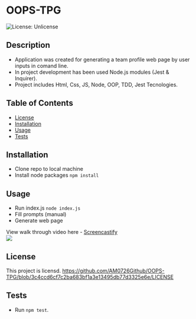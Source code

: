 # OOPS-TPG
![License: Unlicense](https://img.shields.io/badge/license-Unlicense-blue.svg)

## Description 
* Application was created for generating a team profile web page by user inputs in comand line.
* In project development has been used Node.js modules (Jest & Inquirer). 
* Project includes Html, Css, JS, Node, OOP, TDD, Jest Tecnologies. 
 
## Table of Contents
* [License](#license)
* [Installation](#installation)
* [Usage](#usage)
* [Tests](#tests)


## Installation 
* Clone repo to local machine
* Install node packages  `npm install` 

## Usage 
* Run index.js  `node index.js`
* Fill prompts (manual) 
* Generate web page 

View walk through video here - [Screencastify](https://watch.screencastify.com/v/zzuxHI62Dx6d4NckxLJH)<br>
<img src="./assets/page.gif">

## License 
This project is licensd.  https://github.com/AM0726Github/OOPS-TPG/blob/3c4ccd6cf7c2ba683bf1a3e13495db77d3325e6e/LICENSE


## Tests
* Run `npm test`. 
